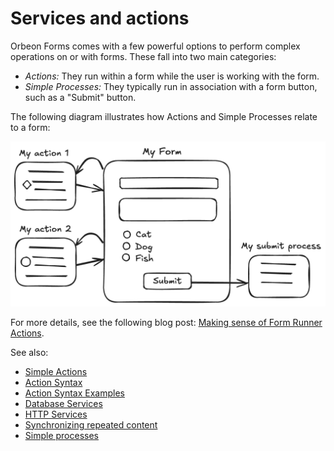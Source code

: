 # Services and actions

Orbeon Forms comes with a few powerful options to perform complex operations on or with forms. These fall into two main categories:

- _Actions:_ They run within a form while the user is working with the form.
- _Simple Processes:_ They typically run in association with a form button, such as a "Submit" button.

The following diagram illustrates how Actions and Simple Processes relate to a form:

![Actions and processes](images/actions-processes-form.png)

For more details, see the following blog post: [Making sense of Form Runner Actions](https://www.orbeon.com/2024/09/making-sense-form-runner-actions).

See also:

- [Simple Actions](actions.md)
- [Action Syntax](actions-syntax.md)
- [Action Syntax Examples](action-syntax-examples.md)
- [Database Services](database-services.md)
- [HTTP Services](http-services.md)
- [Synchronizing repeated content](synchronize-repeated-content.md)
- [Simple processes](/form-runner/advanced/buttons-and-processes/README.md)
